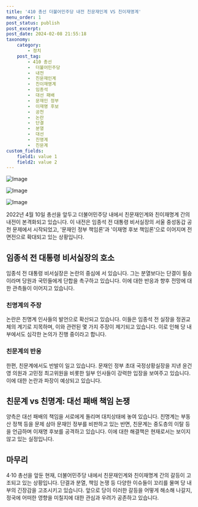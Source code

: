 ```yaml
---
title: '410 총선 더불어민주당 내전 친문재인계 VS 친이재명계'
menu_order: 1
post_status: publish
post_excerpt: 
post_date: 2024-02-08 21:55:18
taxonomy:
    category:
        - 정치
    post_tag:
        - 410 총선
        -  더불어민주당
        -  내전
        -  친문재인계
        -  친이재명계
        -  임종석
        -  대선 패배
        -  문재인 정부
        -  이재명 후보
        -  공천
        -  논란
        -  단결
        -  분열
        -  대선
        -  친명계
        -  친문계
custom_fields:
    field1: value 1
    field2: value 2
---
```


![Image](https://imgnews.pstatic.net/image/025/2024/02/08/0003340530_001_20240208204201087.jpg?type=w647)

![Image](https://imgnews.pstatic.net/image/025/2024/02/08/0003340530_002_20240208204201113.jpg?type=w647)

![Image](https://imgnews.pstatic.net/image/025/2024/02/08/0003340530_003_20240208204201139.jpg?type=w647)

2022년 4월 10일 총선을 앞두고 더불어민주당 내에서 친문재인계와 친이재명계 간의 내전이 본격화되고 있습니다. 이 내전은 임종석 전 대통령 비서실장의 서울 중성동갑 공천 문제에서 시작되었고, '문재인 정부 책임론'과 '이재명 후보 책임론'으로 이어지며 전면전으로 확대되고 있는 상황입니다.
## 임종석 전 대통령 비서실장의 호소
임종석 전 대통령 비서실장은 논란의 중심에 서 있습니다. 그는 분열보다는 단결이 필승이라며 당원과 국민들에게 단합을 촉구하고 있습니다. 이에 대한 반응과 향후 전망에 대한 관측들이 이어지고 있습니다.
### 친명계의 주장
논란은 친명계 인사들의 발언으로 확산되고 있습니다. 이들은 임종석 전 실장을 정권교체의 계기로 지목하며, 이와 관련된 몇 가지 주장이 제기되고 있습니다. 이로 인해 당 내부에서도 심각한 논의가 진행 중이라고 합니다.
### 친문계의 반응
한편, 친문계에서도 반발이 일고 있습니다. 문재인 정부 초대 국정상황실장을 지낸 윤건영 의원과 고민정 최고위원을 비롯한 일부 인사들이 강력한 입장을 보여주고 있습니다. 이에 대한 논란과 파장이 예상되고 있습니다.
## 친문계 vs 친명계: 대선 패배 책임 논쟁
양측은 대선 패배의 책임을 서로에게 돌리며 대치상태에 놓여 있습니다. 친명계는 부동산 정책 등을 문제 삼아 문재인 정부를 비판하고 있는 반면, 친문계는 중도층의 이탈 등을 언급하며 이재명 후보를 공격하고 있습니다. 이에 대한 해결책은 현재로서는 보이지 않고 있는 실정입니다.
## 마무리
4·10 총선을 앞둔 현재, 더불어민주당 내에서 친문재인계와 친이재명계 간의 갈등이 고조되고 있는 상황입니다. 단결과 분열, 책임 논쟁 등 다양한 이슈들이 꼬리를 물며 당 내부의 긴장감을 고조시키고 있습니다. 앞으로 당이 이러한 갈등을 어떻게 해소해 나갈지, 정국에 어떠한 영향을 미칠지에 대한 관심과 우려가 공존하고 있습니다.
